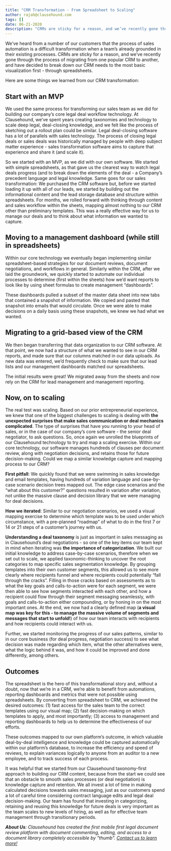 ```yaml
---
title: "CRM Transformation - From Spreadsheet to Scaling"
author: rajah@clausehound.com
tags: []
date: 06-21-2020
description: "CRMs are sticky for a reason, and we’ve recently gone through the process of migrating from one popular CRM to another, and have decided to break down our CRM needs to the most basic visualization first - through spreadsheets."
---
```


We’ve heard from a number of our customers that the process of sales automation is a difficult transformation when a team’s already grounded in their existing processes. CRMs are sticky for a reason, and we’ve recently gone through the process of migrating from one popular CRM to another, and have decided to break down our CRM needs to the most basic visualization first - through spreadsheets.   

Here are some things we learned from our CRM transformation:

## Start with an MVP

We used the same process for transforming our sales team as we did for building our company’s core legal deal workflow technology. At Clausehound, we’ve spent years creating taxonomies and technology to scale deep legal, deal-closing knowledge, and we felt like the process of sketching out a rollout plan could be similar. Legal deal-closing software has a lot of parallels with sales technology. The process of closing legal deals or sales deals was historically managed by people with deep subject matter experience - sales transformation software aims to capture that experience and share it (and scale it). 

So we started with an MVP, as we did with our own software. We started with simple spreadsheets, as that gave us the clearest way to watch legal deals progress (and to break down the elements of the deal - a Company’s precedent language and legal knowledge. Same goes for our sales transformation: We purchased the CRM software but, before we started loading it up with all of our leads, we started by building out the informational content and the lead storage database and structure within spreadsheets. For months, we rolled forward with thinking through content and sales workflow within the sheets, mapping almost nothing to our CRM other than preliminary templates. This was a really effective way for us to manage our deals and to think about what information we wanted to capture.

## Moving to a management dashboard (while still in spreadsheets)

Within our core technology we eventually began implementing similar spreadsheet-based strategies for our document reviews, document negotiations, and workflows in general. Similarly within the CRM, after we laid the groundwork, we quickly started to automate our individual processes to determine (first within the sheets) how we’d want reports to look like by using sheet formulas to create management “dashboards”.

These dashboards pulled a subset of the master data sheet into new tabs that contained a snapshot of information. We copied and pasted that snapshot into emails that would circulate.  Once we were able to make decisions on a daily basis using these snapshots, we knew we had what we wanted.

## Migrating to a grid-based view of the CRM

We then began transferring that data organization to our CRM software. At that point, we now had a structure of what we wanted to see in our CRM reports, and made sure that our columns matched in our data uploads. As new data was entered, we’d frequently check to make sure that our lead lists and our management dashboards matched our spreadsheets.

The initial results were great! We migrated away from the sheets and now rely on the CRM for lead management and management reporting.

## Now, on to scaling

The real test was scaling. Based on our prior entrepreneurial experience, we knew that one of the biggest challenges to scaling is dealing with **the unexpected surprises that make sales communication or deal mechanics complicated**. The type of surprises that have you running to your head of sales, or in the case of our company’s core software - the senior deal negotiator, to ask questions. So, once again we unrolled the blueprints of our Clausehound technology to try and map a scaling exercise. Within our core technology, our software manages hundreds of clauses per document review, along with negotiation decisions, and retains those for future decision-making. Could we map a similar knowledge capture and mapping process to our CRM?  

**First pitfall**: We quickly found that we were swimming in sales knowledge and email templates, having hundreds of variation language and case-by-case scenario decision trees mapped out. The edge case scenarios and the “what about this customer?” questions resulted in variation after variation, not unlike the massive clause and decision library that we were managing for deal decisions.

**How we iterated**: Similar to our negotiation scenarios, we used a visual mapping exercise to determine which template was to be used under which circumstance, with a pre-planned “roadmap” of what to do in the first 7 or 14 or 21 steps of a customer’s journey with us.

**Understanding a deal taxonomy** is just as important in sales messaging as in Clausehound’s deal negotiations - so one of the key items our team kept in mind when iterating was **the importance of categorization**. We built our initial knowledge to address case-by-case scenarios, therefore when we set out to scale, we applied taxonomic-thinking to uncover the  root categories to map specific sales segmentation knowledge. By grouping templates into their own customer segments, this allowed us to see more clearly where recipients funnel and where recipients could potentially “fall through the cracks”. Filling in those cracks based on assessments as to what the key goals and calls-to-action were for each segment, we were then able to see how segments interacted with each other, and how a recipient could flow through their segment messaging seamlessly, with goals and calls-to-action either compounding, or by honing in on the most important ones. At the end, we now had a clearly defined map (**a visual map was key for this - to manage the massive volume of segments and messages that start to unfold!**) of how our team interacts with recipients and how recipients could interact with us.

Further, we started monitoring the progress of our sales patterns, similar to in our core business (for deal progress, negotiation success) to see what decision was made regarding which item, what the other alternatives were, what the logic behind it was, and how it could be improved and done differently, among others.

## Outcomes
  
The spreadsheet is the hero of this transformational story and, without a doubt, now that we’re in a CRM, we’re able to benefit from automations, reporting dashboards and metrics that were not possible using spreadsheets. By converting from spreadsheet to CRM, we achieved the desired outcomes: (1) fast access for the sales team to the correct templates using our visual map; (2) fast decision-making on which templates to apply, and most importantly; (3) access to management and reporting dashboards to help us to determine the effectiveness of our efforts.  

These outcomes mapped to our own platform’s outcome, in which valuable deal-by-deal intelligence and knowledge could be captured automatically within our platform’s database, to increase the efficiency and speed of reviews, to explain variances logically to anyone from an auditor to a new employee, and to track success of each process.

It was helpful that we started from our Clausehound taxonomy-first approach to building our CRM content, because from the start we could see that an obstacle to smooth sales processes (or deal negotiation) is knowledge capture and retention. We all invest a lot of time in making calculated decisions towards sales messaging, just as our customers spend a lot of careful time considering contract language edits and legal deal decision-making. Our team has found that investing in categorizing, retaining and reusing this knowledge for future deals is very important as the team scales to new levels of hiring, as well as for effective team management through transitionary periods.

***About Us**: Clausehound has created the first mobile first legal document review platform with document commenting, editing, and access to a document library completely accessible by "thumb". [Contact us to learn more!](https://calendly.com/maxmessenger/live-demo-clausehound)*
